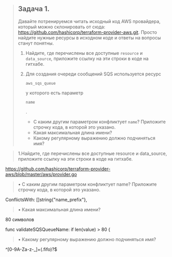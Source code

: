 > ## Задача 1.
>
> Давайте потренируемся читать исходный код AWS провайдера, который можно склонировать от сюда: https://github.com/hashicorp/terraform-provider-aws.git. Просто найдите нужные ресурсы в исходном коде и ответы на вопросы станут понятны.
>
> 1. Найдите, где перечислены все доступные `resource` и `data_source`, приложите ссылку на эти строки в коде на гитхабе.
>
> 2. Для создания очереди сообщений SQS используется ресурс
>
>     
>
>    ```
>    aws_sqs_queue
>    ```
>
>     
>
>    у которого есть параметр
>
>     
>
>    ```
>    name
>    ```
>
>    .
>
>    - С каким другим параметром конфликтует `name`? Приложите строчку кода, в которой это указано.
>    - Какая максимальная длина имени?
>    - Какому регулярному выражению должно подчиняться имя?







> 1.Найдите, где перечислены все доступные resource и data_source, приложите ссылку на эти строки в коде на гитхабе.



https://github.com/hashicorp/terraform-provider-aws/blob/master/aws/provider.go



> •	С каким другим параметром конфликтует name? Приложите строчку кода, в которой это указано.
>
> 

ConflictsWith: []string{"name_prefix"},



> •	Какая максимальная длина имени?



80 символов  

func validateSQSQueueName:
if len(value) > 80 {





> •	Какому регулярному выражению должно подчиняться имя?



^[0-9A-Za-z-_]+(\.fifo)?$  








